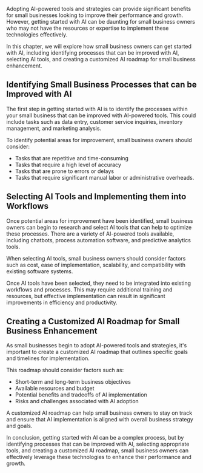 

Adopting AI-powered tools and strategies can provide significant benefits for small businesses looking to improve their performance and growth. However, getting started with AI can be daunting for small business owners who may not have the resources or expertise to implement these technologies effectively.

In this chapter, we will explore how small business owners can get started with AI, including identifying processes that can be improved with AI, selecting AI tools, and creating a customized AI roadmap for small business enhancement.

Identifying Small Business Processes that can be Improved with AI
-----------------------------------------------------------------

The first step in getting started with AI is to identify the processes within your small business that can be improved with AI-powered tools. This could include tasks such as data entry, customer service inquiries, inventory management, and marketing analysis.

To identify potential areas for improvement, small business owners should consider:

* Tasks that are repetitive and time-consuming
* Tasks that require a high level of accuracy
* Tasks that are prone to errors or delays
* Tasks that require significant manual labor or administrative overheads.

Selecting AI Tools and Implementing them into Workflows
-------------------------------------------------------

Once potential areas for improvement have been identified, small business owners can begin to research and select AI tools that can help to optimize these processes. There are a variety of AI-powered tools available, including chatbots, process automation software, and predictive analytics tools.

When selecting AI tools, small business owners should consider factors such as cost, ease of implementation, scalability, and compatibility with existing software systems.

Once AI tools have been selected, they need to be integrated into existing workflows and processes. This may require additional training and resources, but effective implementation can result in significant improvements in efficiency and productivity.

Creating a Customized AI Roadmap for Small Business Enhancement
---------------------------------------------------------------

As small businesses begin to adopt AI-powered tools and strategies, it's important to create a customized AI roadmap that outlines specific goals and timelines for implementation.

This roadmap should consider factors such as:

* Short-term and long-term business objectives
* Available resources and budget
* Potential benefits and tradeoffs of AI implementation
* Risks and challenges associated with AI adoption

A customized AI roadmap can help small business owners to stay on track and ensure that AI implementation is aligned with overall business strategy and goals.

In conclusion, getting started with AI can be a complex process, but by identifying processes that can be improved with AI, selecting appropriate tools, and creating a customized AI roadmap, small business owners can effectively leverage these technologies to enhance their performance and growth.
